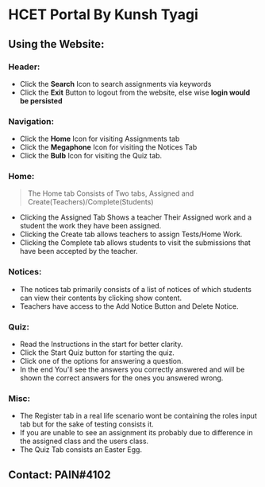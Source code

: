 # HCET Portal By Kunsh Tyagi
## Using the Website:
### Header:
- Click the **Search** Icon to search assignments via keywords
- Click the **Exit** Button to logout from the website, else wise **login would be persisted**
### Navigation:
- Click the **Home** Icon for visiting Assignments tab
- Click the **Megaphone** Icon for visiting the Notices Tab
- Click the **Bulb** Icon for visiting the Quiz tab.
### Home:
> The Home tab Consists of Two tabs, Assigned and Create(Teachers)/Complete(Students)

- Clicking the Assigned Tab Shows a teacher Their Assigned work and a student the work they have been assigned.
- Clicking the Create tab allows teachers to assign Tests/Home Work.
- Clicking the Complete tab allows students to visit the submissions that have been accepted by the teacher.
### Notices:
- The notices tab primarily consists of a list of notices of which students can view their contents by clicking show content.
- Teachers have access to the Add Notice Button and Delete Notice.

### Quiz:
- Read the Instructions in the start for better clarity.
- Click the Start Quiz button for starting the quiz.
- Click one of the options for answering a question.
- In the end You'll see the answers you correctly answered and will be shown the correct answers for the ones you answered wrong.
### Misc:
- The Register tab in a real life scenario wont be containing the roles input tab but for the sake of testing consists it.
- If you are unable to see an assignment its probably due to difference in the assigned class and the users class.
- The Quiz Tab consists an Easter Egg.

## Contact: PAIN#4102